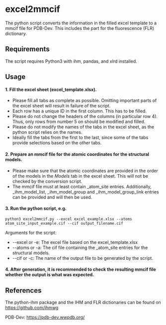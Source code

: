 # excel2mmcif
The python script converts the information in the filled excel template to a mmcif file for PDB-Dev. 
This includes the part for the fluorescence (FLR) dictionary.

## Requirements
The script requires Python3 with ihm, pandas, and xlrd installed.

## Usage

#### 1. Fill the excel sheet (excel_template.xlsx). 
  * Please fill all tabs as complete as possible. Omitting important parts of the excel sheet will result in failure of the script.
  * Each row has a unique ID in the first column. This has to be filled.
  * Please do not change the headers of the columns (in particular row 4). Thus, only rows from number 5 on should be modified and filled.
  * Please do not modify the names of the tabs in the excel sheet, as the python script relies on the names.
  * Ideally fill the tabs from the first to the last, since some of the tabs provide selections based on the other tabs.

#### 2. Prepare an mmcif file for the atomic coordinates for the structural models.
  * Please make sure that the atomic coordinates are provided in the order of the models in the *Models* tab in the excel sheet. This will not be checked by the conversion script.
  * The mmcif file must at least contain _atom_site entries. Additionally, _ihm_model_list, _ihm_model_group and _ihm_model_group_link entries can be provided and will then be used.

#### 3. Run the python script, e.g.

`python3 excel2mmcif.py --excel excel_example.xlsx --atoms atom_site_input_example.cif --cif output_filename.cif`

  Arguments for the script:
  * --excel or -e: The excel file based on the excel_template.xlsx
  * --atoms or -a: The cif file containing the _atom_site entries for the structural models.
  * --cif or -c: The name of the output file to be generated by the script.

#### 4. After generation, it is recommended to check the resulting mmcif file whether the output is what was expected.

## References
The python-ihm package and the IHM and FLR dictionaries can be found on https://github.com/ihmwg

PDB-Dev: https://pdb-dev.wwpdb.org/
